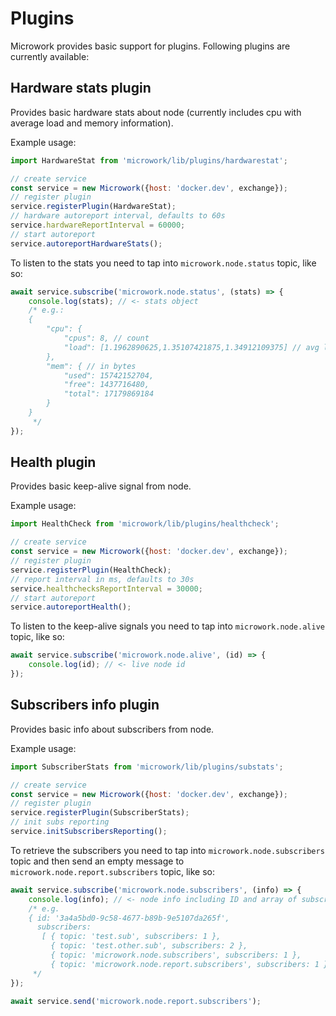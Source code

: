 # Plugins

Microwork provides basic support for plugins.
Following plugins are currently available:

## Hardware stats plugin

Provides basic hardware stats about node (currently includes cpu with average load and memory information).

Example usage:
```js
import HardwareStat from 'microwork/lib/plugins/hardwarestat';

// create service
const service = new Microwork({host: 'docker.dev', exchange});
// register plugin
service.registerPlugin(HardwareStat);
// hardware autoreport interval, defaults to 60s
service.hardwareReportInterval = 60000;
// start autoreport
service.autoreportHardwareStats();
```

To listen to the stats you need to tap into `microwork.node.status` topic, like so:
```js
await service.subscribe('microwork.node.status', (stats) => {
    console.log(stats); // <- stats object
    /* e.g.:
    {
        "cpu": {
            "cpus": 8, // count
            "load": [1.1962890625,1.35107421875,1.34912109375] // avg load in last 1m, 5m, 15m
        },
        "mem": { // in bytes
            "used": 15742152704,
            "free": 1437716480,
            "total": 17179869184
        }
    }
     */
});
```

## Health plugin

Provides basic keep-alive signal from node.

Example usage:
```js
import HealthCheck from 'microwork/lib/plugins/healthcheck';

// create service
const service = new Microwork({host: 'docker.dev', exchange});
// register plugin
service.registerPlugin(HealthCheck);
// report interval in ms, defaults to 30s
service.healthchecksReportInterval = 30000;
// start autoreport
service.autoreportHealth();
```

To listen to the keep-alive signals you need to tap into `microwork.node.alive` topic, like so:
```js
await service.subscribe('microwork.node.alive', (id) => {
    console.log(id); // <- live node id
});
```

## Subscribers info plugin

Provides basic info about subscribers from node.

Example usage:
```js
import SubscriberStats from 'microwork/lib/plugins/substats';

// create service
const service = new Microwork({host: 'docker.dev', exchange});
// register plugin
service.registerPlugin(SubscriberStats);
// init subs reporting
service.initSubscribersReporting();
```

To retrieve the subscribers you need to tap into `microwork.node.subscribers` topic and then send an empty message to `microwork.node.report.subscribers` topic, like so:
```js
await service.subscribe('microwork.node.subscribers', (info) => {
    console.log(info); // <- node info including ID and array of subscribed topics
    /* e.g.
    { id: '3a4a5bd0-9c58-4677-b89b-9e5107da265f',
      subscribers:
       [ { topic: 'test.sub', subscribers: 1 },
         { topic: 'test.other.sub', subscribers: 2 },
         { topic: 'microwork.node.subscribers', subscribers: 1 },
         { topic: 'microwork.node.report.subscribers', subscribers: 1 } ] }
     */
});

await service.send('microwork.node.report.subscribers');
```
